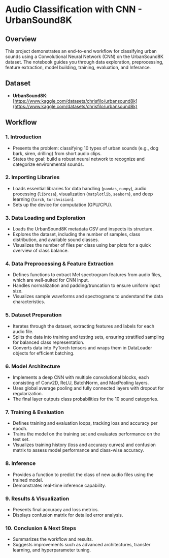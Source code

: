 # Audio Classification with CNN - UrbanSound8K

## Overview
This project demonstrates an end-to-end workflow for classifying urban sounds using a Convolutional Neural Network (CNN) on the UrbanSound8K dataset. The notebook guides you through data exploration, preprocessing, feature extraction, model building, training, evaluation, and Inferance.

## Dataset
- **UrbanSound8K**: [https://www.kaggle.com/datasets/chrisfilo/urbansound8k](https://www.kaggle.com/datasets/chrisfilo/urbansound8k)

## Workflow

### 1. Introduction
- Presents the problem: classifying 10 types of urban sounds (e.g., dog bark, siren, drilling) from short audio clips.
- States the goal: build a robust neural network to recognize and categorize environmental sounds.

### 2. Importing Libraries
- Loads essential libraries for data handling (`pandas`, `numpy`), audio processing (`librosa`), visualization (`matplotlib`, `seaborn`), and deep learning (`torch`, `torchvision`).
- Sets up the device for computation (GPU/CPU).

### 3. Data Loading and Exploration
- Loads the UrbanSound8K metadata CSV and inspects its structure.
- Explores the dataset, including the number of samples, class distribution, and available sound classes.
- Visualizes the number of files per class using bar plots for a quick overview of class balance.

### 4. Data Preprocessing & Feature Extraction
- Defines functions to extract Mel spectrogram features from audio files, which are well-suited for CNN input.
- Handles normalization and padding/truncation to ensure uniform input size.
- Visualizes sample waveforms and spectrograms to understand the data characteristics.

### 5. Dataset Preparation
- Iterates through the dataset, extracting features and labels for each audio file.
- Splits the data into training and testing sets, ensuring stratified sampling for balanced class representation.
- Converts data into PyTorch tensors and wraps them in DataLoader objects for efficient batching.

### 6. Model Architecture
- Implements a deep CNN with multiple convolutional blocks, each consisting of Conv2D, ReLU, BatchNorm, and MaxPooling layers.
- Uses global average pooling and fully connected layers with dropout for regularization.
- The final layer outputs class probabilities for the 10 sound categories.

### 7. Training & Evaluation
- Defines training and evaluation loops, tracking loss and accuracy per epoch.
- Trains the model on the training set and evaluates performance on the test set.
- Visualizes training history (loss and accuracy curves) and confusion matrix to assess model performance and class-wise accuracy.

### 8. Inference
- Provides a function to predict the class of new audio files using the trained model.
- Demonstrates real-time inference capability.

### 9. Results & Visualization
- Presents final accuracy and loss metrics.
- Displays confusion matrix for detailed error analysis.

### 10. Conclusion & Next Steps
- Summarizes the workflow and results.
- Suggests improvements such as advanced architectures, transfer learning, and hyperparameter tuning.
